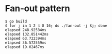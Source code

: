 # Fan-out pattern

```console
$ go build
$ for j in 1 2 4 8 16; do ./fan-out -j $j; done
elapsed 248.92584ms
elapsed 132.851442ms
elapsed 63.722394ms
elapsed 36.572559ms
elapsed 19.02467ms
```
